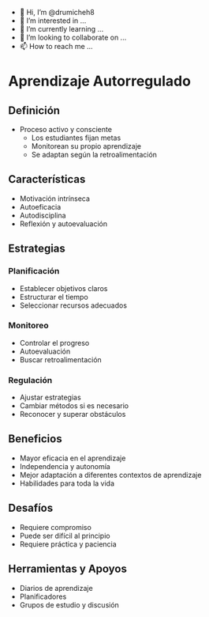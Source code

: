 - 👋 Hi, I’m @drumicheh8
- 👀 I’m interested in ...
- 🌱 I’m currently learning ...
- 💞️ I’m looking to collaborate on ...
- 📫 How to reach me ...
# Aprendizaje Autorregulado
## Definición
- Proceso activo y consciente
  - Los estudiantes fijan metas
  - Monitorean su propio aprendizaje
  - Se adaptan según la retroalimentación

## Características
- Motivación intrínseca
- Autoeficacia
- Autodisciplina
- Reflexión y autoevaluación

## Estrategias
### Planificación
- Establecer objetivos claros
- Estructurar el tiempo
- Seleccionar recursos adecuados

### Monitoreo
- Controlar el progreso
- Autoevaluación
- Buscar retroalimentación

### Regulación
- Ajustar estrategias
- Cambiar métodos si es necesario
- Reconocer y superar obstáculos

## Beneficios
- Mayor eficacia en el aprendizaje
- Independencia y autonomía
- Mejor adaptación a diferentes contextos de aprendizaje
- Habilidades para toda la vida

## Desafíos
- Requiere compromiso
- Puede ser difícil al principio
- Requiere práctica y paciencia

## Herramientas y Apoyos
- Diarios de aprendizaje
- Planificadores
- Grupos de estudio y discusión

<!---
drumicheh8/drumicheh8 is a ✨ special ✨ repository because its `README.md` (this file) appears on your GitHub profile.
You can click the Preview link to take a look at your changes.
--->
